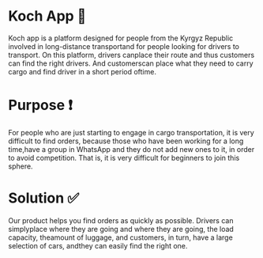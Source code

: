 # Koch App :truck:

Koch app is a platform designed for people from the Kyrgyz Republic involved in long-distance transportand for people looking for drivers to transport. On this platform, drivers canplace their route and thus customers can find the right drivers. And customerscan place what they need to carry cargo and find driver in a short period oftime.

# Purpose :heavy_exclamation_mark:

For people who are just starting to engage in cargo transportation, it is very difficult to find orders, because those who have been working for a long time,have a group in WhatsApp and they do not add new ones to it, in order to avoid competition. That is, it is very difficult for beginners to join this sphere.

# Solution :white_check_mark:

Our product helps you find orders as quickly as possible. Drivers can simplyplace where they are going and where they are going, the load capacity, theamount of luggage, and customers, in turn, have a large selection of cars, andthey can easily find the right one.

